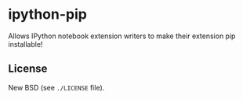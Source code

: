 # ipython-pip
Allows IPython notebook extension writers to make their extension pip installable!

## License
New BSD (see `./LICENSE` file).
